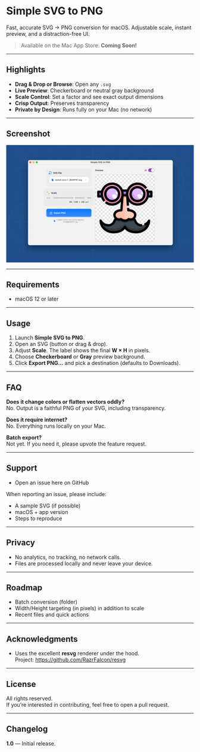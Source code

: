 # Simple SVG to PNG

Fast, accurate SVG → PNG conversion for macOS. Adjustable scale, instant preview, and a distraction-free UI.

> Available on the Mac App Store: **Coming Soon!**

---

## Highlights
- **Drag & Drop or Browse**: Open any `.svg`
- **Live Preview**: Checkerboard or neutral gray background
- **Scale Control**: Set a factor and see exact output dimensions
- **Crisp Output**: Preserves transparency
- **Private by Design**: Runs fully on your Mac (no network)

---

## Screenshot
![App screenshot](assets/screenshot.png)

---

## Requirements
- macOS 12 or later

---

## Usage
1. Launch **Simple SVG to PNG**.
2. Open an SVG (button or drag & drop).
3. Adjust **Scale**. The label shows the final **W × H** in pixels.
4. Choose **Checkerboard** or **Gray** preview background.
5. Click **Export PNG…** and pick a destination (defaults to Downloads).

---

## FAQ

**Does it change colors or flatten vectors oddly?**  
No. Output is a faithful PNG of your SVG, including transparency.

**Does it require internet?**  
No. Everything runs locally on your Mac.

**Batch export?**  
Not yet. If you need it, please upvote the feature request.

---

## Support
- Open an issue here on GitHub

When reporting an issue, please include:
- A sample SVG (if possible)
- macOS + app version
- Steps to reproduce

---

## Privacy
- No analytics, no tracking, no network calls.
- Files are processed locally and never leave your device.

---

## Roadmap
- Batch conversion (folder)
- Width/Height targeting (in pixels) in addition to scale
- Recent files and quick actions

---

## Acknowledgments
- Uses the excellent **resvg** renderer under the hood.  
  Project: https://github.com/RazrFalcon/resvg

---

## License
All rights reserved.  
If you’re interested in contributing, feel free to open a pull request.

---

## Changelog
**1.0** — Initial release.
